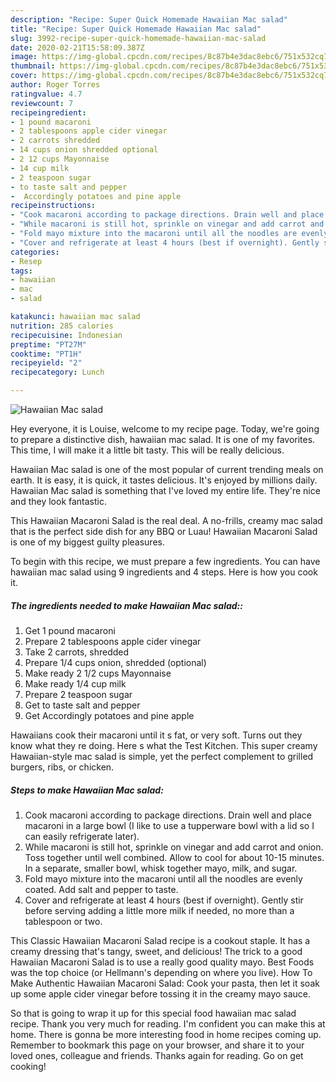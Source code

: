 ```yaml
---
description: "Recipe: Super Quick Homemade Hawaiian Mac salad"
title: "Recipe: Super Quick Homemade Hawaiian Mac salad"
slug: 3992-recipe-super-quick-homemade-hawaiian-mac-salad
date: 2020-02-21T15:58:09.387Z
image: https://img-global.cpcdn.com/recipes/8c87b4e3dac8ebc6/751x532cq70/hawaiian-mac-salad-recipe-main-photo.jpg
thumbnail: https://img-global.cpcdn.com/recipes/8c87b4e3dac8ebc6/751x532cq70/hawaiian-mac-salad-recipe-main-photo.jpg
cover: https://img-global.cpcdn.com/recipes/8c87b4e3dac8ebc6/751x532cq70/hawaiian-mac-salad-recipe-main-photo.jpg
author: Roger Torres
ratingvalue: 4.7
reviewcount: 7
recipeingredient:
- 1 pound macaroni
- 2 tablespoons apple cider vinegar
- 2 carrots shredded
- 14 cups onion shredded optional
- 2 12 cups Mayonnaise
- 14 cup milk
- 2 teaspoon sugar
- to taste salt and pepper
-  Accordingly potatoes and pine apple
recipeinstructions:
- "Cook macaroni according to package directions. Drain well and place macaroni in a large bowl (I like to use a tupperware bowl with a lid so I can easily refrigerate later)."
- "While macaroni is still hot, sprinkle on vinegar and add carrot and onion. Toss together until well combined. Allow to cool for about 10-15 minutes. In a separate, smaller bowl, whisk together mayo, milk, and sugar."
- "Fold mayo mixture into the macaroni until all the noodles are evenly coated. Add salt and pepper to taste."
- "Cover and refrigerate at least 4 hours (best if overnight). Gently stir before serving adding a little more milk if needed, no more than a tablespoon or two."
categories:
- Resep
tags:
- hawaiian
- mac
- salad

katakunci: hawaiian mac salad
nutrition: 285 calories
recipecuisine: Indonesian
preptime: "PT27M"
cooktime: "PT1H"
recipeyield: "2"
recipecategory: Lunch

---
```



![Hawaiian Mac salad](https://img-global.cpcdn.com/recipes/8c87b4e3dac8ebc6/751x532cq70/hawaiian-mac-salad-recipe-main-photo.jpg)

Hey everyone, it is Louise, welcome to my recipe page. Today, we're going to prepare a distinctive dish, hawaiian mac salad. It is one of my favorites. This time, I will make it a little bit tasty. This will be really delicious.

Hawaiian Mac salad is one of the most popular of current trending meals on earth. It is easy, it is quick, it tastes delicious. It's enjoyed by millions daily. Hawaiian Mac salad is something that I've loved my entire life. They're nice and they look fantastic.

This Hawaiian Macaroni Salad is the real deal. A no-frills, creamy mac salad that is the perfect side dish for any BBQ or Luau! Hawaiian Macaroni Salad is one of my biggest guilty pleasures.


To begin with this recipe, we must prepare a few ingredients. You can have hawaiian mac salad using 9 ingredients and 4 steps. Here is how you cook it.

##### The ingredients needed to make Hawaiian Mac salad::

1. Get 1 pound macaroni
1. Prepare 2 tablespoons apple cider vinegar
1. Take 2 carrots, shredded
1. Prepare 1/4 cups onion, shredded (optional)
1. Make ready 2 1/2 cups Mayonnaise
1. Make ready 1/4 cup milk
1. Prepare 2 teaspoon sugar
1. Get to taste salt and pepper
1. Get  Accordingly potatoes and pine apple


Hawaiians cook their macaroni until it s fat, or very soft. Turns out they know what they re doing. Here s what the Test Kitchen. This super creamy Hawaiian-style mac salad is simple, yet the perfect complement to grilled burgers, ribs, or chicken. 

##### Steps to make Hawaiian Mac salad:

1. Cook macaroni according to package directions. Drain well and place macaroni in a large bowl (I like to use a tupperware bowl with a lid so I can easily refrigerate later).
1. While macaroni is still hot, sprinkle on vinegar and add carrot and onion. Toss together until well combined. Allow to cool for about 10-15 minutes.
In a separate, smaller bowl, whisk together mayo, milk, and sugar.
1. Fold mayo mixture into the macaroni until all the noodles are evenly coated. Add salt and pepper to taste.
1. Cover and refrigerate at least 4 hours (best if overnight). Gently stir before serving adding a little more milk if needed, no more than a tablespoon or two.


This Classic Hawaiian Macaroni Salad recipe is a cookout staple. It has a creamy dressing that&#39;s tangy, sweet, and delicious! The trick to a good Hawaiian Macaroni Salad is to use a really good quality mayo. Best Foods was the top choice (or Hellmann&#39;s depending on where you live). How To Make Authentic Hawaiian Macaroni Salad: Cook your pasta, then let it soak up some apple cider vinegar before tossing it in the creamy mayo sauce. 

So that is going to wrap it up for this special food hawaiian mac salad recipe. Thank you very much for reading. I'm confident you can make this at home. There is gonna be more interesting food in home recipes coming up. Remember to bookmark this page on your browser, and share it to your loved ones, colleague and friends. Thanks again for reading. Go on get cooking!
